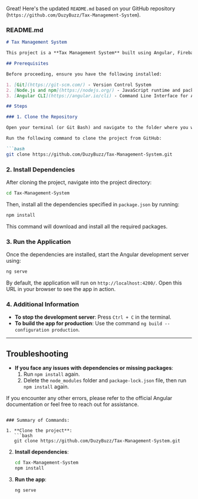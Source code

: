 Great! Here's the updated `README.md` based on your GitHub repository (`https://github.com/DuzyBuzz/Tax-Management-System`).

### **README.md**

```markdown
# Tax Management System

This project is a **Tax Management System** built using Angular, Firebase, and Tailwind CSS. This guide will walk you through cloning the repository, installing dependencies, and running the application locally.

## Prerequisites

Before proceeding, ensure you have the following installed:

1. [Git](https://git-scm.com/) - Version Control System
2. [Node.js and npm](https://nodejs.org/) - JavaScript runtime and package manager
3. [Angular CLI](https://angular.io/cli) - Command Line Interface for Angular

## Steps

### 1. Clone the Repository

Open your terminal (or Git Bash) and navigate to the folder where you want to clone the project.

Run the following command to clone the project from GitHub:

```bash
git clone https://github.com/DuzyBuzz/Tax-Management-System.git
```

### 2. Install Dependencies

After cloning the project, navigate into the project directory:

```bash
cd Tax-Management-System
```

Then, install all the dependencies specified in `package.json` by running:

```bash
npm install
```

This command will download and install all the required packages.

### 3. Run the Application

Once the dependencies are installed, start the Angular development server using:

```bash
ng serve
```

By default, the application will run on `http://localhost:4200/`. Open this URL in your browser to see the app in action.

### 4. Additional Information

- **To stop the development server**: Press `Ctrl + C` in the terminal.
- **To build the app for production**: Use the command `ng build --configuration production`.

---

## Troubleshooting

- **If you face any issues with dependencies or missing packages**:
  1. Run `npm install` again.
  2. Delete the `node_modules` folder and `package-lock.json` file, then run `npm install` again.

If you encounter any other errors, please refer to the official Angular documentation or feel free to reach out for assistance.
```

### Summary of Commands:

1. **Clone the project**:
   ```bash
   git clone https://github.com/DuzyBuzz/Tax-Management-System.git
   ```

2. **Install dependencies**:
   ```bash
   cd Tax-Management-System
   npm install
   ```

3. **Run the app**:
   ```bash
   ng serve
   ```

